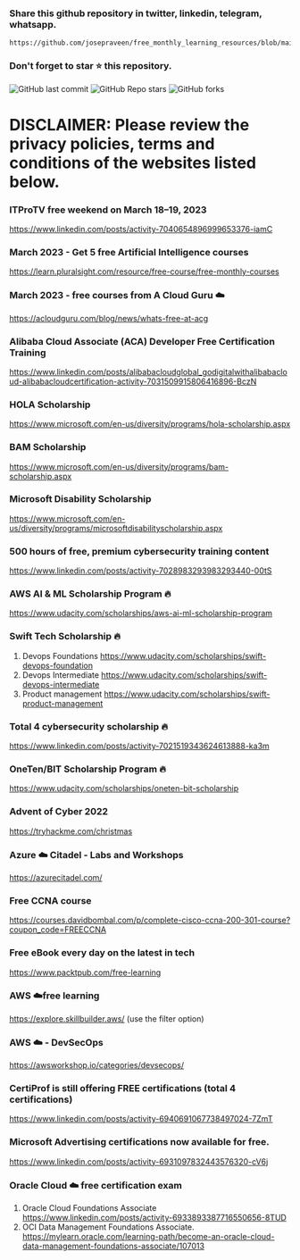 ### Share this github repository in twitter, linkedin, telegram, whatsapp. 
```
https://github.com/josepraveen/free_monthly_learning_resources/blob/main/resources/readme.md
```

### Don't forget to star ⭐ this repository. 

![GitHub last commit](https://img.shields.io/github/last-commit/josepraveen/free_monthly_learning_resources) ![GitHub Repo stars](https://img.shields.io/github/stars/josepraveen/free_monthly_learning_resources?style=social) ![GitHub forks](https://img.shields.io/github/forks/josepraveen/free_monthly_learning_resources?style=social)


# DISCLAIMER: Please review the privacy policies, terms and conditions of the websites listed below.

### ITProTV free weekend on March 18–19, 2023
https://www.linkedin.com/posts/activity-7040654896999653376-iamC

### March 2023 - Get 5 free Artificial Intelligence courses
https://learn.pluralsight.com/resource/free-course/free-monthly-courses

### March 2023 - free courses from A Cloud Guru :cloud:
https://acloudguru.com/blog/news/whats-free-at-acg

### Alibaba Cloud Associate (ACA) Developer Free Certification Training
https://www.linkedin.com/posts/alibabacloudglobal_godigitalwithalibabacloud-alibabacloudcertification-activity-7031509915806416896-BczN

### HOLA Scholarship
https://www.microsoft.com/en-us/diversity/programs/hola-scholarship.aspx

### BAM Scholarship 
https://www.microsoft.com/en-us/diversity/programs/bam-scholarship.aspx

### Microsoft Disability Scholarship
https://www.microsoft.com/en-us/diversity/programs/microsoftdisabilityscholarship.aspx


### 500 hours of free, premium cybersecurity training content
https://www.linkedin.com/posts/activity-7028983293983293440-00tS

### AWS AI & ML Scholarship Program 🔥
https://www.udacity.com/scholarships/aws-ai-ml-scholarship-program

### Swift Tech Scholarship  🔥
1) Devops Foundations https://www.udacity.com/scholarships/swift-devops-foundation
2) Devops Intermediate https://www.udacity.com/scholarships/swift-devops-intermediate
3) Product management https://www.udacity.com/scholarships/swift-product-management

### Total 4 cybersecurity scholarship  🔥
https://www.linkedin.com/posts/activity-7021519343624613888-ka3m

### OneTen/BIT Scholarship Program  🔥
https://www.udacity.com/scholarships/oneten-bit-scholarship


### Advent of Cyber 2022
https://tryhackme.com/christmas

### Azure :cloud: Citadel - Labs and Workshops
https://azurecitadel.com/
  
### Free CCNA course 
https://courses.davidbombal.com/p/complete-cisco-ccna-200-301-course?coupon_code=FREECCNA
 
### Free eBook every day on the latest in tech 
https://www.packtpub.com/free-learning

### AWS :cloud:free learning
https://explore.skillbuilder.aws/ (use the filter option)

### AWS :cloud: - DevSecOps 
https://awsworkshop.io/categories/devsecops/

### CertiProf is still offering FREE certifications (total 4 certifications)
https://www.linkedin.com/posts/activity-6940691067738497024-7ZmT

### Microsoft Advertising certifications now available for free. 
https://www.linkedin.com/posts/activity-6931097832443576320-cV6j

### Oracle Cloud :cloud: free certification exam 
1) Oracle Cloud Foundations Associate 
https://www.linkedin.com/posts/activity-6933893387716550656-8TUD
2) OCI Data Management Foundations Associate.
https://mylearn.oracle.com/learning-path/become-an-oracle-cloud-data-management-foundations-associate/107013
  
